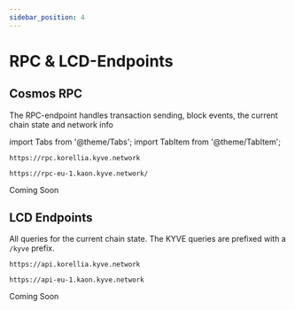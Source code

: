 ```yaml
---
sidebar_position: 4
---
```


# RPC & LCD-Endpoints

## Cosmos RPC

The RPC-endpoint handles transaction sending, block events, the current chain state and network info

import Tabs from '@theme/Tabs';
import TabItem from '@theme/TabItem';

<Tabs groupId="network">
  <TabItem value="korellia" label="Korellia">


```
https://rpc.korellia.kyve.network
```
  </TabItem>
  <TabItem value="kaon" label="Kaon">


```
https://rpc-eu-1.kaon.kyve.network/
```
  </TabItem>
  <TabItem value="kyve" label="KYVE">
    Coming Soon
  </TabItem>
</Tabs>

## LCD Endpoints

All queries for the current chain state. The KYVE queries are prefixed with a `/kyve` prefix.

<Tabs groupId="network">
  <TabItem value="korellia" label="Korellia">


```
https://api.korellia.kyve.network
```
  </TabItem>
  <TabItem value="kaon" label="Kaon">


```
https://api-eu-1.kaon.kyve.network
```
  </TabItem>
  <TabItem value="kyve" label="KYVE">
    Coming Soon
  </TabItem>
</Tabs>
